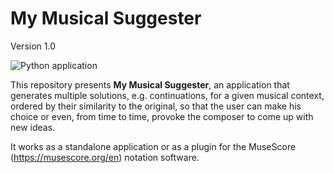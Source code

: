 # My Musical Suggester

Version 1.0

![Python application](https://github.com/NadiaCarvalho/Dissertation/workflows/Python%20application/badge.svg?branch=master)

This repository presents **My Musical Suggester**, an application that generates multiple solutions, e.g. continuations, for a given musical context, ordered by their similarity to the original, so that the user can make his choice or even, from time to time, provoke the composer to come up with new ideas. 

It works as a standalone application or as a plugin for the MuseScore (https://musescore.org/en) notation software. 

